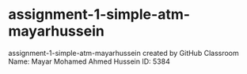 # assignment-1-simple-atm-mayarhussein
assignment-1-simple-atm-mayarhussein created by GitHub Classroom
Name: Mayar Mohamed Ahmed Hussein
ID: 5384

